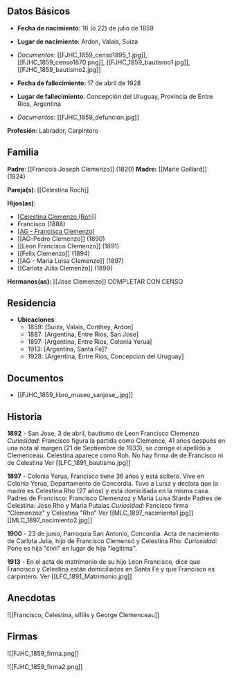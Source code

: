 ## Datos Básicos

- **Fecha de nacimiento**: 16 (o 22) de julio de 1859 
- **Lugar de nacimiento**: Ardon, Valais, Suiza
- *Documentos*: [[FJHC_1859_censo1895_1.jpg]], [[FJHC_1859_censo1870.png]], [[FJHC_1859_bautismo1.jpg]], [[FJHC_1859_bautismo2.jpg]]

- **Fecha de fallecimiento**: 17 de abril de 1928
- **Lugar de fallecimiento**: Concepción del Uruguay, Provincia de Entre Rios, Argentina
- *Documentos*: [[FJHC_1859_defuncion.jpg]]

 **Profesión**: Labrador, Carpintero

## Familia

**Padre**: [[Francois Joseph Clemenzo]] (1820) 
**Madre:** [[Marie Gaillard]] (1824)

**Pareja(s)**: [[Celestina Roch]]


**Hijos(as)**:
- [[Celestina Clemenzo (Roh)]](1887)
- Francisco (1888) 
- [[AG - Francisca Clemenzo]](1889)
- [[AG-Pedro Clemenzo]] (1890)
- [[Leon Francisco Clemenzo]] (1891)
- [[Felix Clemenzo]] (1894)
- [[AG - Maria Luisa Clemenzo]] (1897)
- [[Carlota Julia Clemenzo]] (1899)


 **Hermanos(as):** 
 [[Jose Clemenzo]] COMPLETAR CON CENSO

## Residencia

- **Ubicaciones**: 
  - 1859: [Suiza, Valais, Conthey, Ardon]
  - 1887: [Argentina, Entre Rios, San Jose]
  - 1897: [Argentina, Entre Rios, Colonia Yerua]
  - 1913: [Argentina, Santa Fe]?
  - 1928: [Argentina, Entre Rios, Concepcion del Uruguay]

## Documentos

- [[FJHC_1859_libro_museo_sanjose_.jpg]]

## Historia




**1892** - San Jose, 3 de abril, bautismo de Leon Francisco Clemenzo
*Curiosidad:* Francisco figura la partida como Clemence, 41 años después en una nota al margen (21 de Septiembre de 1933), se corrige el apellido a Clemenceau. Celestina aparece como Roh. No hay firma de de Francisco ni de Celestina
Ver
[[LFC_1891_bautismo.jpg]]

**1897** - Colonia Yerua, Francisco tiene 36 años y está soltero. Vive en Colonia Yerua, Departamento de Concordia. Tuvo a Luisa y declara que la madre es Celestina Rho (27 años) y está domiciliada en la misma casa.
Padres de Francisco: Francisco Clemenzoz y Maria Luisa Starde
Padres de Celestina: Jose Rho y Maria Putalas
*Curiosidad:* Fancisco firma "Clemenzoz" y Celestina "Rho"
Ver
[[MLC_1897_nacimiento1.jpg]]
[[MLC_1897_nacimiento2.jpg]]

**1900** - 23 de junio, Parroquia San Antonio, Concordia. Acta de nacimiento de Carlota Julia, hijo de Francisco Clemensó y Celestina Rho.
*Curiosidad:* Pone es hija "civil" en lugar de hija "legitima".

**1913** - En el acta de matrimonio de su hijo Leon Francisco, dice que Francisco y Celestina están domiciliados en Santa Fe y que Francisco es carpintero.
Ver
[[LFC_1891_Matrimonio.jpg]]

## Anecdotas


![[Francisco, Celestina, sífilis y George Clemenceau]]

## Firmas

![[FJHC_1859_firma.png]]

![[FJHC_1859_firma2.png]]
